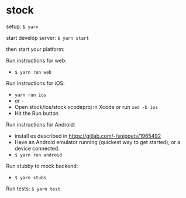 # stock  

setup:
`$ yarn`

start develop server:
`$ yarn start`

then start your platform:

Run instructions for web:
- `$ yarn run web`

Run instructions for iOS:
- `yarn run ios`
- or -
- Open stock/ios/stock.xcodeproj in Xcode or run `xed -b ios`
- Hit the Run button

Run instructions for Android:
- install es described in https://gitlab.com/-/snippets/1965492
- Have an Android emulator running (quickest way to get started), or a device connected.
- `$ yarn run android`

Run stubby to mock backend:
- `$ yarn stubs`

Run tests:
`$ yarn test`

